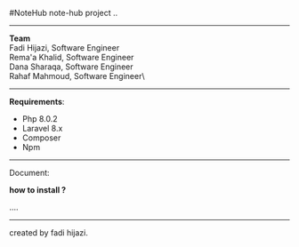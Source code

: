 #NoteHub
note-hub project ..
****
**Team**  
Fadi Hijazi, Software Engineer\
Rema'a Khalid, Software Engineer\
Dana Sharaqa, Software Engineer\
Rahaf Mahmoud, Software Engineer\
****
**Requirements**:
- Php  8.0.2
- Laravel 8.x
- Composer
- Npm
****
Document:

**how to install ?**

....

****
created by fadi hijazi.

